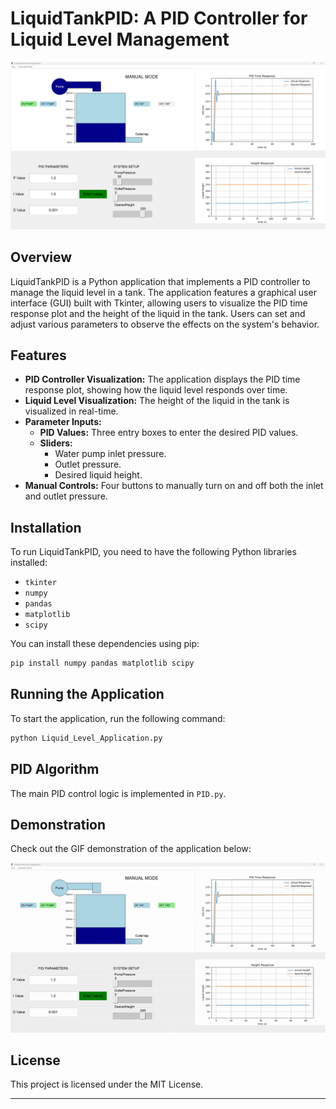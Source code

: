 
# LiquidTankPID: A PID Controller for Liquid Level Management

![Demo](Screenshot.png)

## Overview

LiquidTankPID is a Python application that implements a PID controller to manage the liquid level in a tank. The application features a graphical user interface (GUI) built with Tkinter, allowing users to visualize the PID time response plot and the height of the liquid in the tank. Users can set and adjust various parameters to observe the effects on the system's behavior.

## Features

- **PID Controller Visualization:** The application displays the PID time response plot, showing how the liquid level responds over time.
- **Liquid Level Visualization:** The height of the liquid in the tank is visualized in real-time.
- **Parameter Inputs:**
  - **PID Values:** Three entry boxes to enter the desired PID values.
  - **Sliders:** 
    - Water pump inlet pressure.
    - Outlet pressure.
    - Desired liquid height.
- **Manual Controls:** Four buttons to manually turn on and off both the inlet and outlet pressure.

## Installation

To run LiquidTankPID, you need to have the following Python libraries installed:

- `tkinter`
- `numpy`
- `pandas`
- `matplotlib`
- `scipy`

You can install these dependencies using pip:

```bash
pip install numpy pandas matplotlib scipy
```

## Running the Application

To start the application, run the following command:

```bash
python Liquid_Level_Application.py
```

## PID Algorithm

The main PID control logic is implemented in `PID.py`.

## Demonstration

Check out the GIF demonstration of the application below:

![Demo](demo.gif)


## License

This project is licensed under the MIT License.

---

